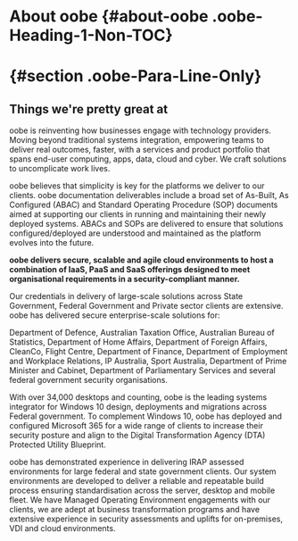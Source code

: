# About oobe {#about-oobe .oobe-Heading-1-Non-TOC}

#  {#section .oobe-Para-Line-Only}

## Things we're pretty great at

oobe is reinventing how businesses engage with technology providers.
Moving beyond traditional systems integration, empowering teams to
deliver real outcomes, faster, with a services and product portfolio
that spans end-user computing, apps, data, cloud and cyber. We craft
solutions to uncomplicate work lives.

oobe believes that simplicity is key for the platforms we deliver to our
clients. oobe documentation deliverables include a broad set of
As-Built, As Configured (ABAC) and Standard Operating Procedure (SOP)
documents aimed at supporting our clients in running and maintaining
their newly deployed systems. ABACs and SOPs are delivered to ensure
that solutions configured/deployed are understood and maintained as the
platform evolves into the future.

**oobe delivers secure, scalable and agile cloud environments to host a
combination of IaaS, PaaS and SaaS offerings designed to meet
organisational requirements in a security-compliant manner.**

Our credentials in delivery of large-scale solutions across State
Government, Federal Government and Private sector clients are extensive.
oobe has delivered secure enterprise-scale solutions for:

Department of Defence, Australian Taxation Office, Australian Bureau of
Statistics, Department of Home Affairs, Department of Foreign Affairs,
CleanCo, Flight Centre, Department of Finance, Department of Employment
and Workplace Relations, IP Australia, Sport Australia, Department of
Prime Minister and Cabinet, Department of Parliamentary Services and
several federal government security organisations.

With over 34,000 desktops and counting, oobe is the leading systems
integrator for Windows 10 design, deployments and migrations across
Federal government. To complement Windows 10, oobe has deployed and
configured Microsoft 365 for a wide range of clients to increase their
security posture and align to the Digital Transformation Agency (DTA)
Protected Utility Blueprint.

oobe has demonstrated experience in delivering IRAP assessed
environments for large federal and state government clients. Our system
environments are developed to deliver a reliable and repeatable build
process ensuring standardisation across the server, desktop and mobile
fleet. We have Managed Operating Environment engagements with our
clients, we are adept at business transformation programs and have
extensive experience in security assessments and uplifts for
on-premises, VDI and cloud environments.

<div style="page-break-before:always"></div>